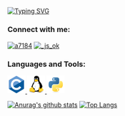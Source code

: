 [![Typing SVG](https://readme-typing-svg.herokuapp.com?font=Garalde&color=%23000000&size=40&height=60&lines=Hi+%F0%9F%91%8B%2C+I'm+Jaeseok+Kim)](https://git.io/typing-svg)



<h3 align="left">Connect with me:</h3>
<p align="left">
<a href="https://fb.com/a7184" target="blank"><img align="center" src="https://raw.githubusercontent.com/rahuldkjain/github-profile-readme-generator/master/src/images/icons/Social/facebook.svg" alt="a7184" height="30" width="40" /></a>
<a href="https://instagram.com/_js_ok" target="blank"><img align="center" src="https://raw.githubusercontent.com/rahuldkjain/github-profile-readme-generator/master/src/images/icons/Social/instagram.svg" alt="_js_ok" height="30" width="40" /></a>
</p>

<h3 align="left">Languages and Tools:</h3>
<p align="left"> <a href="https://www.cprogramming.com/" target="_blank"> <img src="https://raw.githubusercontent.com/devicons/devicon/master/icons/c/c-original.svg" alt="c" width="40" height="40"/> </a> <a href="https://www.linux.org/" target="_blank"> <img src="https://raw.githubusercontent.com/devicons/devicon/master/icons/linux/linux-original.svg" alt="linux" width="40" height="40"/> </a> <a href="https://www.python.org" target="_blank"> <img src="https://raw.githubusercontent.com/devicons/devicon/master/icons/python/python-original.svg" alt="python" width="40" height="40"/> </a> </p>

[![Anurag's github stats](https://github-readme-stats.vercel.app/api?username=JaeSeokKim97)](https://github.com/anuraghazra/github-readme-stats)
[![Top Langs](https://github-readme-stats.vercel.app/api/top-langs/?username=JaeSeokKim97&layout=compact)](https://github.com/anuraghazra/github-readme-stats)


